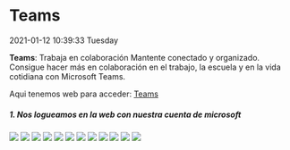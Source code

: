 # Teams
2021-01-12 10:39:33 Tuesday

**Teams**: Trabaja en colaboración
Mantente conectado y organizado. Consigue hacer más en colaboración en el trabajo, la escuela y en la vida cotidiana con Microsoft Teams.

Aqui tenemos web para acceder: [Teams](https://www.microsoft.com/es-ww/microsoft-365/microsoft-teams/group-chat-software "Teams")

#####  1.   Nos logueamos en la web con nuestra cuenta de microsoft
![](https://i.postimg.cc/28NKbgsf/1.png)
![](https://i.postimg.cc/4dhWn1wd/2.png)
![](https://i.postimg.cc/7LRBxR3d/3.png)
![](https://i.postimg.cc/wj0frM76/4.png)
![](https://i.postimg.cc/43yLRG9p/5.png)
![](https://i.postimg.cc/bwzVLkYC/6.png)
![](https://i.postimg.cc/zXwPn0NH/7.png)
![](https://i.postimg.cc/7h8mzTQN/8.png)
![](https://i.postimg.cc/Kvb0vBTG/9.png)
![](https://i.postimg.cc/90d1YF6H/10.png)
![](https://i.postimg.cc/K8vQtbQC/11.png)
![](https://i.postimg.cc/q7NLZGPL/12.png)
